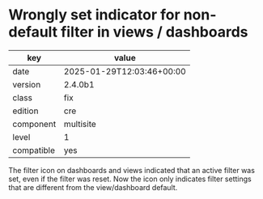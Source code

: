 [//]: # (werk v2)
# Wrongly set indicator for non-default filter in views / dashboards

key        | value
---------- | ---
date       | 2025-01-29T12:03:46+00:00
version    | 2.4.0b1
class      | fix
edition    | cre
component  | multisite
level      | 1
compatible | yes

The filter icon on dashboards and views indicated that an active filter was set, even if the filter was reset.
Now the icon only indicates filter settings that are different from the view/dashboard default.
